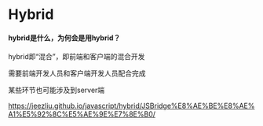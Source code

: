 # Hybrid

#### hybrid是什么，为何会是用hybrid？

hybrid即“混合”，即前端和客户端的混合开发

需要前端开发人员和客户端开发人员配合完成

某些环节也可能涉及到server端

https://jeezliu.github.io/javascript/hybrid/JSBridge%E8%AE%BE%E8%AE%A1%E5%92%8C%E5%AE%9E%E7%8E%B0/